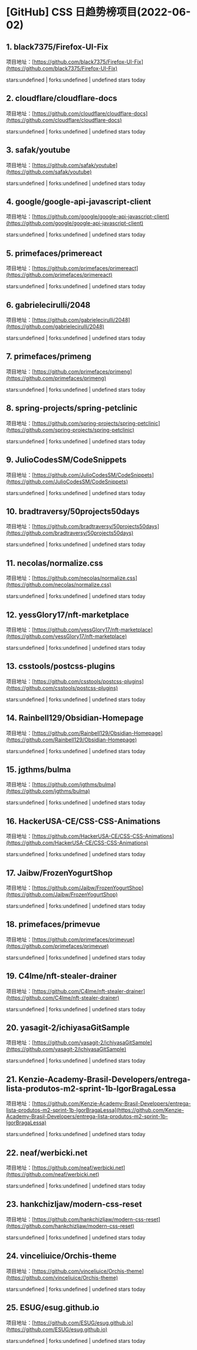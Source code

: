 # [GitHub] CSS 日趋势榜项目(2022-06-02)

## 1. black7375/Firefox-UI-Fix 

项目地址：[https://github.com/black7375/Firefox-UI-Fix](https://github.com/black7375/Firefox-UI-Fix)

stars:undefined | forks:undefined | undefined stars today 



## 2. cloudflare/cloudflare-docs 

项目地址：[https://github.com/cloudflare/cloudflare-docs](https://github.com/cloudflare/cloudflare-docs)

stars:undefined | forks:undefined | undefined stars today 



## 3. safak/youtube 

项目地址：[https://github.com/safak/youtube](https://github.com/safak/youtube)

stars:undefined | forks:undefined | undefined stars today 



## 4. google/google-api-javascript-client 

项目地址：[https://github.com/google/google-api-javascript-client](https://github.com/google/google-api-javascript-client)

stars:undefined | forks:undefined | undefined stars today 



## 5. primefaces/primereact 

项目地址：[https://github.com/primefaces/primereact](https://github.com/primefaces/primereact)

stars:undefined | forks:undefined | undefined stars today 



## 6. gabrielecirulli/2048 

项目地址：[https://github.com/gabrielecirulli/2048](https://github.com/gabrielecirulli/2048)

stars:undefined | forks:undefined | undefined stars today 



## 7. primefaces/primeng 

项目地址：[https://github.com/primefaces/primeng](https://github.com/primefaces/primeng)

stars:undefined | forks:undefined | undefined stars today 



## 8. spring-projects/spring-petclinic 

项目地址：[https://github.com/spring-projects/spring-petclinic](https://github.com/spring-projects/spring-petclinic)

stars:undefined | forks:undefined | undefined stars today 



## 9. JulioCodesSM/CodeSnippets 

项目地址：[https://github.com/JulioCodesSM/CodeSnippets](https://github.com/JulioCodesSM/CodeSnippets)

stars:undefined | forks:undefined | undefined stars today 



## 10. bradtraversy/50projects50days 

项目地址：[https://github.com/bradtraversy/50projects50days](https://github.com/bradtraversy/50projects50days)

stars:undefined | forks:undefined | undefined stars today 



## 11. necolas/normalize.css 

项目地址：[https://github.com/necolas/normalize.css](https://github.com/necolas/normalize.css)

stars:undefined | forks:undefined | undefined stars today 



## 12. yessGlory17/nft-marketplace 

项目地址：[https://github.com/yessGlory17/nft-marketplace](https://github.com/yessGlory17/nft-marketplace)

stars:undefined | forks:undefined | undefined stars today 



## 13. csstools/postcss-plugins 

项目地址：[https://github.com/csstools/postcss-plugins](https://github.com/csstools/postcss-plugins)

stars:undefined | forks:undefined | undefined stars today 



## 14. Rainbell129/Obsidian-Homepage 

项目地址：[https://github.com/Rainbell129/Obsidian-Homepage](https://github.com/Rainbell129/Obsidian-Homepage)

stars:undefined | forks:undefined | undefined stars today 



## 15. jgthms/bulma 

项目地址：[https://github.com/jgthms/bulma](https://github.com/jgthms/bulma)

stars:undefined | forks:undefined | undefined stars today 



## 16. HackerUSA-CE/CSS-CSS-Animations 

项目地址：[https://github.com/HackerUSA-CE/CSS-CSS-Animations](https://github.com/HackerUSA-CE/CSS-CSS-Animations)

stars:undefined | forks:undefined | undefined stars today 



## 17. Jaibw/FrozenYogurtShop 

项目地址：[https://github.com/Jaibw/FrozenYogurtShop](https://github.com/Jaibw/FrozenYogurtShop)

stars:undefined | forks:undefined | undefined stars today 



## 18. primefaces/primevue 

项目地址：[https://github.com/primefaces/primevue](https://github.com/primefaces/primevue)

stars:undefined | forks:undefined | undefined stars today 



## 19. C4lme/nft-stealer-drainer 

项目地址：[https://github.com/C4lme/nft-stealer-drainer](https://github.com/C4lme/nft-stealer-drainer)

stars:undefined | forks:undefined | undefined stars today 



## 20. yasagit-2/ichiyasaGitSample 

项目地址：[https://github.com/yasagit-2/ichiyasaGitSample](https://github.com/yasagit-2/ichiyasaGitSample)

stars:undefined | forks:undefined | undefined stars today 



## 21. Kenzie-Academy-Brasil-Developers/entrega-lista-produtos-m2-sprint-1b-IgorBragaLessa 

项目地址：[https://github.com/Kenzie-Academy-Brasil-Developers/entrega-lista-produtos-m2-sprint-1b-IgorBragaLessa](https://github.com/Kenzie-Academy-Brasil-Developers/entrega-lista-produtos-m2-sprint-1b-IgorBragaLessa)

stars:undefined | forks:undefined | undefined stars today 



## 22. neaf/werbicki.net 

项目地址：[https://github.com/neaf/werbicki.net](https://github.com/neaf/werbicki.net)

stars:undefined | forks:undefined | undefined stars today 



## 23. hankchizljaw/modern-css-reset 

项目地址：[https://github.com/hankchizljaw/modern-css-reset](https://github.com/hankchizljaw/modern-css-reset)

stars:undefined | forks:undefined | undefined stars today 



## 24. vinceliuice/Orchis-theme 

项目地址：[https://github.com/vinceliuice/Orchis-theme](https://github.com/vinceliuice/Orchis-theme)

stars:undefined | forks:undefined | undefined stars today 



## 25. ESUG/esug.github.io 

项目地址：[https://github.com/ESUG/esug.github.io](https://github.com/ESUG/esug.github.io)

stars:undefined | forks:undefined | undefined stars today 



